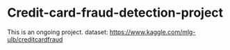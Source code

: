 # Credit-card-fraud-detection-project

This is an ongoing project.
dataset: https://www.kaggle.com/mlg-ulb/creditcardfraud

